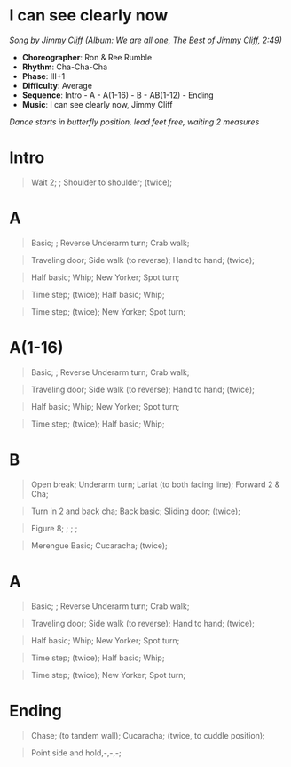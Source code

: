 # I can see clearly now
*Song by Jimmy Cliff (Album: We are all one, The Best of Jimmy Cliff, 2:49)*

* **Choreographer**: Ron & Ree Rumble
* **Rhythm**: Cha-Cha-Cha
* **Phase**: III+1
* **Difficulty**: Average
* **Sequence**: Intro - A - A(1-16) - B - AB(1-12) - Ending
* **Music**: I can see clearly now, Jimmy Cliff

*Dance starts in butterfly position, lead feet free, waiting 2 measures*

# Intro

> Wait 2; ; Shoulder to shoulder; (twice);

# A

> Basic; ; Reverse Underarm turn; Crab walk;

> Traveling door; Side walk (to reverse); Hand to hand; (twice);

> Half basic; Whip; New Yorker; Spot turn;

> Time step; (twice); Half basic; Whip;

> Time step; (twice); New Yorker; Spot turn;

# A(1-16)

> Basic; ; Reverse Underarm turn; Crab walk;

> Traveling door; Side walk (to reverse); Hand to hand; (twice);

> Half basic; Whip; New Yorker; Spot turn;

> Time step; (twice); Half basic; Whip;

# B

> Open break; Underarm turn; Lariat (to both facing line); Forward 2 & Cha;

> Turn in 2 and back cha; Back basic; Sliding door; (twice);

> Figure 8; ; ; ;

> Merengue Basic; Cucaracha; (twice);

# A

> Basic; ; Reverse Underarm turn; Crab walk;

> Traveling door; Side walk (to reverse); Hand to hand; (twice);

> Half basic; Whip; New Yorker; Spot turn;

> Time step; (twice); Half basic; Whip;

> Time step; (twice); New Yorker; Spot turn;

# Ending

> Chase; (to tandem wall); Cucaracha; (twice, to cuddle position);

> Point side and hold,-,-,-;
